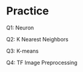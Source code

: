 # Practice 
Q1: Neuron                                     
         
Q2: K Nearest Neighbors 

Q3: K-means

Q4: TF Image Preprocessing
